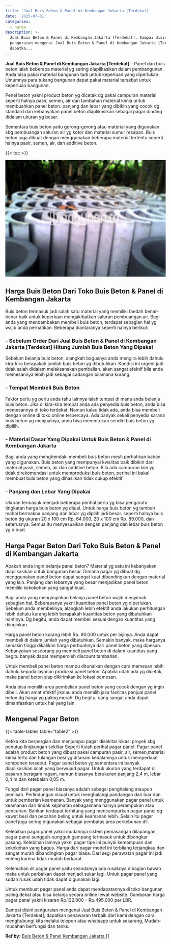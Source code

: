 ```yaml
---
title: 'Jual Buis Beton & Panel di Kembangan Jakarta [Terdekat]'
date: '2025-07-01'
categories:
  - harga
description: >-
  Jual Buis Beton & Panel di Kembangan Jakarta [Terdekat]. Sampai disini
  penguraian mengenai Jual Buis Beton & Panel di Kembangan Jakarta [Terdekat],
  dapatka...
---
```


**Jual Buis Beton & Panel di Kembangan Jakarta \[Terdekat\]** – Panel dan buis beton ialah beberapa material yg sering diaplikasikan dalam pembangunan. Anda bisa pakai material bangunan tadi untuk keperluan yang diperlukan. Umumnya para tukang bangunan dapat pakai material tersebut untuk keperluan bangunan.

Penel beton yakni product beton yg dicetak dg pakai campuran material seperti halnya pasir, semen, air dan tambahan material kimia untuk membuahkan panel beton. panjang dan lebar yang dibikin yang cocok dg standard dan kebanyakan panel beton diaplikasikan sebagai pagar dinding didalam ukuran yg besar.

Sementara buis beton yaitu gorong-gorong atau material yang digunakan sbg pembuangan saluran air yg kotor dan material sumur resapan. Buis beton juga dibuat dengan menggunakan beberapa material tertentu seperti halnya pasir, semen, air, dan additive beton.

{{< toc >}}

![Jual Buis Beton & Panel di Kembangan Jakarta [Terdekat]](/images/jual-panel-buis-beton-murah-31.png)

## Harga Buis Beton Dari Toko Buis Beton & Panel di Kembangan Jakarta

Buis beton termasuk jadi salah satu material yang memiliki faedah benar-benar baik untuk keperluan mengakibatkan saluran pembuangan air. Bagi anda yang mendambakan membeli buis beton, terdapat sebagian hal yg wajib anda perhatikan. Beberapa diantaranya seperti halnya berikut:

### \- Sebelum Order Dari Jual Buis Beton & Panel di Kembangan Jakarta \[Terdekat\] Hitung Jumlah Buis Beton Yang Dipakai

Sebelum belanja buis beton, alangkah bagusnya anda mengira lebih dahulu kira-kira berapakah jumlah buis beton yg dibutuhkan. Kondisi ini urgent jadi tidak salah didalam melaksanakan pembelian. akan sangat efektif bila anda memesannya lebih jadi sebagai cadangan bilamana kurang.

### \- Tempat Membeli Buis Beton

Faktor perlu yg perlu anda tahu lainnya ialah tempat di mana anda belanja buis beton. Jika di kira-kira tempat anda ada penyedia buis beton, anda bisa memesannya di toko terdekat. Namun kalau tidak ada, anda bisa membeli dengan online di toko online terpercaya. Ada banyak sekali penyedia sarana buis beton yg menjualnya, anda bisa menentukan sendiri buis beton yg dipilih.

### \- Material Dasar Yang Dipakai Untuk Buis Beton & Panel di Kembangan Jakarta

Bagi anda yang menghendaki membeli buis beton mesti perhatikan bahan yang digunakan. Buis beton yang mempunyai kwalitas baik dibikin dari material pasir, semen, air dan additive beton. Bila ada campuran lain yg tidak direkomendasi untuk memproduksi buis beton, perihal ini bakal membuat buis beton yang dihasilkan tidak cukup efektif.

### \- Panjang dan Lebar Yang Dipakai

Ukuran termasuk menjadi beberapa perihal perlu yg bisa pengaruhi tingkatan harga buis beton yg dijual. Untuk harga buis beton yg tambah mahal bermakna panjang dan lebar yg dipilih jadi besar. seperti halnya buis beton dg ukuran 20 x 100 cm Rp. 64.000, 20 x 100 cm Rp. 89.000, dan seterusnya. Semua itu menyesuaikan dengan panjang dan lebar buis beton yg dibuat.

## Harga Pagar Beton Dari Toko Buis Beton & Panel di Kembangan Jakarta

Apakah anda ingin belanja panel beton? Material yg satu ini kebanyakan diaplikasikan untuk bangunan besar. Dimana pagar yg dibuat dg menggunakan panel beton dapat sangat kuat dibandingkan dengan material yang lain. Panjang dan lebarnya yang besar menjadikan panel beton memiliki kekokohan yang sangat kuat.

Bagi anda yang menginginkan belanja panel beton wajib menyimak sebagian hal. Beberapanya yakni kuantitas panel beton yg diperlukan. Sebelum anda membelinya, alangkah lebih efektif anda lakukan perhitungan lebih dahulu kurang lebih berapakah kuantitas beton yang dibutuhkan nantinya. Dg begitu, anda dapat membeli sesuai dengan kuantitas yang diinginkan.

Harga panel beton kurang lebih Rp. 90.000 untuk per bijinya. Anda dapat membeli di dalam jumlah yang dibutuhkan. Semakin banyak, maka harganya semakin tinggi dikalikan harga perbuahnya dari panel beton yang dipesan. Kebanyakan seseorang yg membeli panel beton di dalam kuantitas yang begitu banyak dapat memperoleh discount tambahan.

Untuk membeli panel beton mampu ditunaikan dengan cara memesan lebih dahulu kepada layanan produksi panel beton. Apabila udah ada yg dicetak, maka panel beton siap dikirimkan ke lokasi pemesan.

Anda bisa memilih area pembelian panel beton yang cocok dengan yg ingin dibeli. Akan amat efektif jikalau anda memilih jasa fasilitas penjual panel beton dg harga yg paling murah. Dg begitu, uang sangat anda dapat dimanfaatkan untuk hal yang lain.

## Mengenal Pagar Beton

{{< table-tables table="table2" >}}

Ketika kita berpergian dan menjumpai pagar disekitar lokasi proyek sbg penutup lingkungan seklitar Seperti itulah perihal pagar panel. Pagar panel adalah product beton yang dibuat pakai campuran pasir, air, semen,material kimia tertu dan tulangan besi yg ditanam kedalamnya untuk memperkuat komponen tersebut. Pagar panel beton yg sementara ini banyak diaplikasikan ialah yang berwujud pagar. Untuk ukuran yang terdapat di pasaran beragam ragam, namun biasanya berukuran panjang 2,4 m, lebar 0,4 m dan ketebalan 0,05 m.

Fungsi dari pagar panel biasanya adalah sebagai penghalang ataupun pemisah. Perlindungan visual untuk menghalangi pandangan dari luar dan untuk pemberian keamanan. Banyak yang menggunakan pagar panel untuk keamanan dari tindak kejahatan sebagaimana halnya perampokan atau pencurian. Bahkan terdapat terhitung yang mencampurkan pagar panel dg kawat besi dan pecahan beling untuk keamanan lebih. Selain itu pagar panel juga sering digunakan sebagai pembatas area perkebunan dll.

Kelebihan pagar panel yakni mudahnya sistem pemasangan dilapangan, pagar panel sungguh-sungguh gampang termasuk untuk dibongkar pasang. Kelebihan lainnya yakni pagar tipe ini punyai kemampuan dan kekokohan yang bagus. Harga dari pagar model ini terbilang terjangkau dan sangat murah dibandingkan pagar biasa. Dari segi perawatan pagar ini jadi enteng karena tidak mudah berkarat.

Kelemahan dr pagar panel yaitu seandainya ada rusaknya dibagian bawah maka untuk perbaikan dapat menjadi sukar lagi. Untuk pagar panel yang sudah rusak udah tidak dapat digunakan lagi.

Untuk membuat pagar panel anda dapat mendapatannya di toko bangunan paling dekat atau bisa belanja secara online lewat website. Gambaran harga pagar panel yakni kisaran Rp.132.000 – Rp.495.000 per LBR.

Sampai disini penguraian mengenai Jual Buis Beton & Panel di Kembangan Jakarta \[Terdekat\], dapatkan penawaran terbaik dari kami dengan cara menghubungi kita melalui telepon atau whatsapp untuk sekarang, Mudah-mudahan berfungsi dan tanks.

**Ref by:** [Buis Beton & Panel Kembangan Jakarta []](https://id.wikipedia.org/wiki/Buis)
